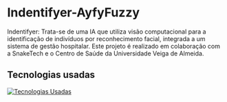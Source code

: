 # Indentifyer-AyfyFuzzy
Indentifyer: Trata-se de uma IA que utiliza visão computacional para a identificação de indivíduos por reconhecimento facial, integrada a um sistema de gestão hospitalar. Este projeto é realizado em colaboração com a SnakeTech e o Centro de Saúde da Universidade Veiga de Almeida.

## Tecnologias usadas

[![Tecnologias Usadas](https://skillicons.dev/icons?i=python,opencv)](https://skillicons.dev)
